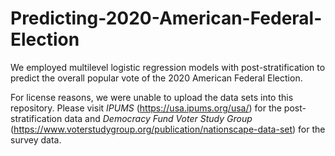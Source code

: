 # Predicting-2020-American-Federal-Election
We employed multilevel logistic regression models with post-stratification to predict the overall popular vote of the 2020 American Federal Election. 

For license reasons, we were unable to upload the data sets into this repository. 
Please visit *IPUMS* (https://usa.ipums.org/usa/) for the post-stratification data and *Democracy Fund Voter Study Group* (https://www.voterstudygroup.org/publication/nationscape-data-set) for the survey data. 
